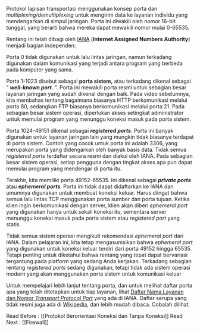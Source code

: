 Protokol lapisan transportasi menggunakan konsep porta dan _multiplexing/demultiplexing_ untuk mengirim data ke layanan individu yang mendengarkan di simpul jaringan. Porta ini diwakili oleh nomor 16-bit tunggal, yang berarti bahwa mereka dapat mewakili nomor mulai 0-65535.

Rentang ini telah dibagi oleh [IANA](https://www.iana.org/) (**Internet Assigned Numbers Authority**) menjadi bagian independen:

Porta 0 tidak digunakan untuk lalu lintas jaringan, namun terkadang digunakan dalam komunikasi yang terjadi antara program yang berbeda pada komputer yang sama.

Porta 1-1023 disebut sebagai **porta sistem,** atau terkadang dikenal sebagai “ _**well-known port.**_ ”. Porta ini mewakili porta resmi untuk sebagian besar layanan jaringan yang sudah dikenal dengan baik. Pada video sebelumnya, kita membahas tentang bagaimana biasanya HTTP berkomunikasi melalui porta 80, sedangkan FTP biasanya berkomunikasi melalui porta 21. Pada sebagian besar sistem operasi, diperlukan akses setingkat administrator untuk memulai program yang menunggu koneksi masuk pada porta sistem.

Porta 1024-49151 dikenal sebagai _**registered ports**_. Porta ini banyak digunakan untuk layanan jaringan lain yang mungkin tidak biasanya terdapat di porta sistem. Contoh yang cocok untuk porta ini adalah 3306, yang merupakan porta yang didengarkan oleh banyak basis data. Tidak semua _registered ports_ terdaftar secara resmi dan diakui oleh IANA. Pada sebagian besar sistem operasi, setiap pengguna dengan tingkat akses apa pun dapat memulai program yang mendengar di porta itu.

Terakhir, kita memiliki porta 49152-65535. Ini dikenal sebagai _**private ports**_ atau _**ephemeral ports**_. Porta ini tidak dapat didaftarkan ke IANA dan umumnya digunakan untuk membuat koneksi keluar. Harus diingat bahwa semua lalu lintas TCP menggunakan porta sumber dan porta tujuan. Ketika klien ingin berkomunikasi dengan server, klien akan diberi _ephemeral port_ yang digunakan hanya untuk sekali koneksi itu, sementara server menunggu koneksi masuk pada porta sistem atau _registered port_ yang statis.

Tidak semua sistem operasi mengikuti rekomendasi _ephemeral port_ dari IANA. Dalam pelajaran ini, kita tetap mengasumsikan bahwa _ephemeral port_ yang digunakan untuk koneksi keluar terdiri dari porta 49152 hingga 65535. Tetapi penting untuk diketahui bahwa rentang yang tepat dapat bervariasi tergantung pada platform yang sedang Anda kerjakan. Terkadang sebagian rentang _registered ports_ sedang digunakan, tetapi tidak ada sistem operasi modern yang akan menggunakan porta sistem untuk komunikasi keluar

Untuk mempelajari lebih lanjut tentang porta, dan untuk melihat daftar porta apa yang telah ditetapkan untuk tiap layanan, lihat [Daftar Nama Layanan dan Nomor _Transport Protocol Port_](https://www.iana.org/assignments/service-names-port-numbers) yang ada di IANA. Daftar serupa yang tidak resmi juga ada di [Wikipedia](https://en.wikipedia.org/wiki/List_of_TCP_and_UDP_port_numbers), dan lebih mudah dibaca. Cobalah dilihat.

Read Before : [[Protokol Berorientasi Koneksi dan Tanpa Koneksi]]
Read Next : [[Firewall]]